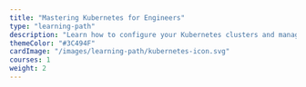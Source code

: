```yaml
---
title: "Mastering Kubernetes for Engineers"
type: "learning-path"
description: "Learn how to configure your Kubernetes clusters and manage the lifecycle of your workloads"
themeColor: "#3C494F"
cardImage: "/images/learning-path/kubernetes-icon.svg"
courses: 1
weight: 2
---
```


<!--
  This file is only used to render the courses list within a learning path.
  Check the Learn-Layer5 folder under src/sections/, src/templates for more understanding of how the data is used
-->
